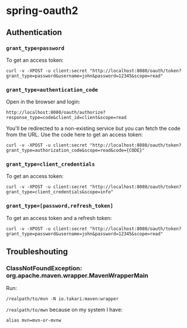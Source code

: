 # spring-oauth2

## Authentication

### `grant_type=password`

To get an access token:

    curl -v -XPOST -u client:secret "http://localhost:8080/oauth/token?grant_type=password&username=john&password=12345&scope=read"

### `grant_type=authentication_code`

Open in the browser and login:

    http://localhost:8080/oauth/authorize?response_type=code&client_id=client&scope=read

You'll be redirected to a non-existing service but you can fetch the code from the URL.
Use the code here to get an access token:

    curl -v -XPOST -u client:secret "http://localhost:8080/oauth/token?grant_type=authorization_code&scope=read&code={CODE}"

### `grant_type=client_credentials`

To get an access token:

    curl -v -XPOST -u client:secret "http://localhost:8080/oauth/token?grant_type=client_credentials&scope=info"

### `grant_type=[password,refresh_token]`

To get an access token and a refresh token:

    curl -v -XPOST -u client:secret "http://localhost:8080/oauth/token?grant_type=password&username=john&password=12345&scope=read"

## Troubleshouting

### ClassNotFoundException: org.apache.maven.wrapper.MavenWrapperMain

Run:

    /realpath/to/mvn -N io.takari:maven:wrapper

`/realpath/to/mwn` because on my system I have:

    alias mvn=mvn-or-mvnw

